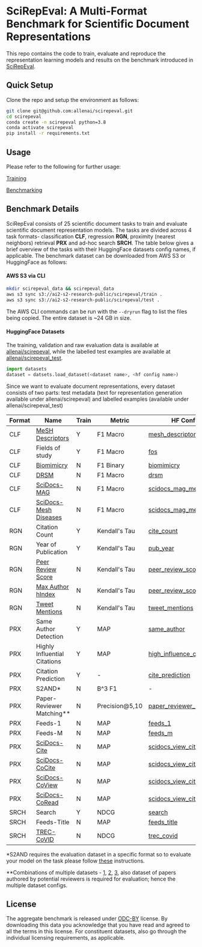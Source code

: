 # SciRepEval: A Multi-Format Benchmark for Scientific Document Representations
This repo contains the code to train, evaluate and reproduce the representation learning models and results on the benchmark introduced in [SciRepEval](https://openreview.net/pdf?id=zfiYcbeQkH).

## Quick Setup
Clone the repo and setup the environment as follows:
```bash
git clone git@github.com:allenai/scirepeval.git
cd scirepeval
conda create -n scirepeval python=3.8
conda activate scirepeval
pip install -r requirements.txt
```
## Usage
Please refer to the following for further usage:

[Training](https://github.com/allenai/scirepeval/blob/main/training/Training.MD)

[Benchmarking](https://github.com/allenai/scirepeval/blob/main/BENCHMARKING.md)

## Benchmark Details
SciRepEval consists of 25 scientific document tasks to train and evaluate scientific document representation models. The tasks are divided across 4 task formats- classification **CLF**, regression **RGN**, proximity (nearest neighbors) retrieval **PRX** and ad-hoc search **SRCH**.  The table below gives a brief overview of the tasks with their HuggingFace datasets config names, if applicable. 
The benchmark dataset can be downloaded from AWS S3 or HuggingFace as follows:
#### AWS S3 via CLI
```bash
mkdir scirepeval_data && scirepeval_data
aws s3 sync s3://ai2-s2-research-public/scirepeval/train .
aws s3 sync s3://ai2-s2-research-public/scirepeval/test .
```
The AWS CLI commands can be run with the `--dryrun`  flag to list the files being copied. The entire dataset is ~24 GB in size.

#### HuggingFace Datasets
The training, validation and raw evaluation data is available at [allenai/scirepeval](https://huggingface.co/datasets/allenai/scirepeval), while the labelled test examples are available at [allenai/scirepeval_test](https://huggingface.co/datasets/allenai/scirepeval_test).

```python
import datasets
dataset = datsets.load_dataset(<dataset name>, <hf config name>)
```

Since we want to evaluate document representations, every dataset consists of two parts: test metadata (text for representation generation available under allenai/scirepeval) and labelled examples (available under allenai/scirepeval_test)

|Format|Name|Train|Metric|HF Config| HF Test Config|
|--|--|--|--|--|--|
|CLF|[MeSH Descriptors](https://www.nlm.nih.gov/databases/download/terms_and_conditions_mesh.html)|Y|F1 Macro|[mesh_descriptors](https://huggingface.co/datasets/allenai/scirepeval/viewer/mesh_descriptors)|[mesh_descriptors](https://huggingface.co/datasets/allenai/scirepeval_test/viewer/mesh_descriptors)|
|CLF|Fields of study|Y|F1 Macro|[fos](https://huggingface.co/datasets/allenai/scirepeval/viewer/fos)|[fos](https://huggingface.co/datasets/allenai/scirepeval_test/viewer/fos)|
|CLF|[Biomimicry](https://github.com/nasa-petal/PeTaL-db)|N|F1 Binary|[biomimicry](https://huggingface.co/datasets/allenai/scirepeval/viewer/biomimicry)|[biomimicry](https://huggingface.co/datasets/allenai/scirepeval_test/viewer/biomimicry)|
|CLF|[DRSM](https://github.com/chanzuckerberg/DRSM-corpus)|N|F1 Macro|[drsm](https://huggingface.co/datasets/allenai/scirepeval/viewer/drsm)|[drsm](https://huggingface.co/datasets/allenai/scirepeval_test/viewer/drsm)|
|CLF|[SciDocs-MAG](https://github.com/allenai/scidocs)|N|F1 Macro|[scidocs_mag_mesh](https://huggingface.co/datasets/allenai/scirepeval/viewer/scidocs_mag_mesh)|[scidocs_mag](https://huggingface.co/datasets/allenai/scirepeval_test/viewer/scidocs_mag)|
|CLF|[SciDocs-Mesh Diseases](https://github.com/allenai/scidocs)|N|F1 Macro|[scidocs_mag_mesh](https://huggingface.co/datasets/allenai/scirepeval/viewer/scidocs_mesh)|[scidocs_mesh](https://huggingface.co/datasets/allenai/scirepeval_test/viewer/scidocs_mag_mesh)|
|RGN|Citation Count|Y|Kendall's Tau|[cite_count](https://huggingface.co/datasets/allenai/scirepeval/viewer/cite_count)|[cite_count](https://huggingface.co/datasets/allenai/scirepeval_test/viewer/cite_count)|
|RGN|Year of Publication|Y|Kendall's Tau|[pub_year](https://huggingface.co/datasets/allenai/scirepeval/viewer/pub_year)|[pub_year](https://huggingface.co/datasets/allenai/scirepeval_test/viewer/pub_year)|
|RGN|[Peer Review Score](https://api.openreview.net)|N|Kendall's Tau|[peer_review_score_hIndex](https://huggingface.co/datasets/allenai/scirepeval/viewer/peer_review_score_hIndex)|[peer_review_score](https://huggingface.co/datasets/allenai/scirepeval_test/viewer/peer_review_score)|
|RGN|[Max Author hIndex](https://api.openreview.net)|N|Kendall's Tau|[peer_review_score_hIndex](https://huggingface.co/datasets/allenai/scirepeval/viewer/peer_review_score_hIndex)|[hIndex](https://huggingface.co/datasets/allenai/scirepeval_test/viewer/hIndex)|
|RGN|[Tweet Mentions](https://github.com/lingo-iitgn/TweetPap)|N|Kendall's Tau|[tweet_mentions](https://huggingface.co/datasets/allenai/scirepeval/viewer/tweet_mentions)|[tweet_mentions](https://huggingface.co/datasets/allenai/scirepeval_test/viewer/tweet_mentions)|
|PRX|Same Author Detection|Y|MAP|[same_author](https://huggingface.co/datasets/allenai/scirepeval/viewer/same_author)|[same_author](https://huggingface.co/datasets/allenai/scirepeval_test/viewer/same_author)|
|PRX|Highly Influential Citations|Y|MAP|[high_influence_cite](https://huggingface.co/datasets/allenai/scirepeval/viewer/high_influence_cite)|[high_influence_cite](https://huggingface.co/datasets/allenai/scirepeval_test/viewer/high_influence_cite)|
|PRX|Citation Prediction|Y|-|[cite_prediction](https://huggingface.co/datasets/allenai/scirepeval/viewer/cite_prediction)|-|
|PRX|S2AND*|N|B^3 F1|-|-|
|PRX|Paper-Reviewer Matching**|N|Precision@5,10|[paper_reviewer_matching](https://huggingface.co/datasets/allenai/scirepeval/viewer/paper_reviewer_matching)|[paper_reviewer_matching](https://huggingface.co/datasets/allenai/scirepeval_test/viewer/paper_reviewer_matching), [reviewers](https://huggingface.co/datasets/allenai/scirepeval_test/viewer/reviewers)|
|PRX|Feeds-1|N|MAP|[feeds_1](https://huggingface.co/datasets/allenai/scirepeval/viewer/feeds_1)|[feeds_1](https://huggingface.co/datasets/allenai/scirepeval_test/viewer/feeds_1)|
|PRX|Feeds-M|N|MAP|[feeds_m](https://huggingface.co/datasets/allenai/scirepeval/viewer/feeds_m)|[feeds_m](https://huggingface.co/datasets/allenai/scirepeval_test/viewer/feeds_m)|
|PRX|[SciDocs-Cite](https://github.com/allenai/scidocs)|N|MAP|[scidocs_view_cite_read](https://huggingface.co/datasets/allenai/scirepeval/viewer/scidocs_view_cite_read)|[scidocs_cite](https://huggingface.co/datasets/allenai/scirepeval_test/viewer/scidocs_cite)|
|PRX|[SciDocs-CoCite](https://github.com/allenai/scidocs)|N|MAP|[scidocs_view_cite_read](https://huggingface.co/datasets/allenai/scirepeval/viewer/scidocs_view_cite_read)|[scidocs_cocite](https://huggingface.co/datasets/allenai/scirepeval_test/viewer/scidocs_cocite)|
|PRX|[SciDocs-CoView](https://github.com/allenai/scidocs)|N|MAP|[scidocs_view_cite_read](https://huggingface.co/datasets/allenai/scirepeval/viewer/scidocs_view_cite_read)|[scidocs_view](https://huggingface.co/datasets/allenai/scirepeval_test/viewer/scidocs_view)|
|PRX|[SciDocs-CoRead](https://github.com/allenai/scidocs)|N|MAP|[scidocs_view_cite_read](https://huggingface.co/datasets/allenai/scirepeval/viewer/scidocs_view_cite_read)|[scidocs_read](https://huggingface.co/datasets/allenai/scirepeval_test/viewer/scidocs_read)|
|SRCH|Search|Y|NDCG|[search](https://huggingface.co/datasets/allenai/scirepeval/viewer/search)|[search](https://huggingface.co/datasets/allenai/scirepeval_test/viewer/search)|
|SRCH|Feeds-Title|N|MAP|[feeds_title](https://huggingface.co/datasets/allenai/scirepeval/viewer/feeds_title)|[feeds_title](https://huggingface.co/datasets/allenai/scirepeval_test/viewer/feeds_title)|
|SRCH|[TREC-CoVID](https://ir.nist.gov/trec-covid/data.html)|N|NDCG|[trec_covid](https://huggingface.co/datasets/allenai/scirepeval/viewer/trec_covid)|[trec_covid](https://huggingface.co/datasets/allenai/scirepeval_test/viewer/trec_covid)|

*S2AND requires the evaluation dataset in a specific format so to evaluate your model on the task please follow [these](https://github.com/allenai/scirepeval/blob/main/BENCHMARKING.md#s2and) instructions.

**Combinations of multiple datasets - [1](https://mimno.infosci.cornell.edu/data/nips_reviewer_data.tar.gz), [2](https://web.archive.org/web/20211015210300/http://sifaka.cs.uiuc.edu/ir/data/review.html), [3](https://ieee-dataport.org/open-access/retrorevmatchevalicip16-retrospective-reviewer-matching-dataset-and-evaluation-ieee-icip), also dataset of papers authored by potential reviewers is required for evaluation; hence the multiple dataset configs.

## License
The aggregate benchmark is released under [ODC-BY](https://opendatacommons.org/licenses/by/1.0/) license. By downloading this data you acknowledge that you have read and agreed to all the terms in this license.
For constituent datasets, also go through the individual licensing requirements, as applicable. 

